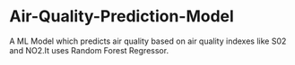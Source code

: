 # Air-Quality-Prediction-Model


  A ML Model which predicts air quality based on air quality indexes like S02 and NO2.It uses Random Forest Regressor.
  
